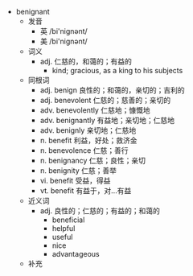 - benignant
  - 发音
    - 英 /bi'nignənt/
    - 美 /bi'niɡnənt/
  - 词义
    - adj. 仁慈的，和蔼的；有益的
      - kind; gracious, as a king to his subjects 
  - 同根词
    - adj. benign 良性的；和蔼的，亲切的；吉利的
    - adj. benevolent 仁慈的；慈善的；亲切的
    - adv. benevolently 仁慈地；慷慨地
    - adv. benignantly 有益地；亲切地；仁慈地
    - adv. benignly 亲切地；仁慈地
    - n. benefit 利益，好处；救济金
    - n. benevolence 仁慈；善行
    - n. benignancy 仁慈；良性；亲切
    - n. benignity 仁慈；善举
    - vi. benefit 受益，得益
    - vt. benefit 有益于，对…有益
  - 近义词
    - adj. 良性的；仁慈的；有益的；和蔼的
      - beneficial
      - helpful
      - useful
      - nice
      - advantageous
  - 补充